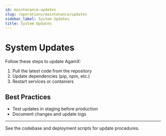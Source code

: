```yaml
---
id: maintenance-updates
slug: /operations/maintenance/updates
sidebar_label: System Updates
title: System Updates
---
```


# System Updates

Follow these steps to update AgamX:

1. Pull the latest code from the repository
2. Update dependencies (pip, npm, etc.)
3. Restart services or containers

## Best Practices
- Test updates in staging before production
- Document changes and update logs

---

See the codebase and deployment scripts for update procedures. 